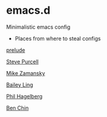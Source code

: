 # emacs.d
Minimalistic emacs config
* Places from where to steal configs

[prelude](https://github.com/bbatsov/prelude)

[Steve Purcell](https://github.com/purcell/emacs.d)

[Mike Zamansky](https://github.com/zamansky/using-emacs/blob/master/myinit.org)

[Bailey Ling](https://github.com/bling/dotemacs/tree/master/config)

[Phil Hagelberg](https://github.com/technomancy/dotfiles/tree/master/.emacs.d)

[Ben Chin](https://github.com/redguardtoo/emacs.d#evil-mode-tutorial)
